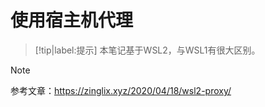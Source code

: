 # 使用宿主机代理

> [!tip|label:提示]
> 本笔记基于WSL2，与WSL1有很大区别。

> [!note]
> 参考文章：https://zinglix.xyz/2020/04/18/wsl2-proxy/